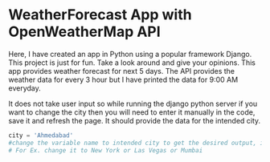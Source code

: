 # WeatherForecast App with OpenWeatherMap API

Here, I have created an app in Python using a popular framework Django. This project is just for fun. 
Take a look around and give your opinions. This app provides weather forecast for next 5 days. The API provides the weather data for every 3 hour but I have printed the data for 9:00 AM everyday. 

It does not take user input so while running the django python server if you want to change the city then you will need to enter it manually in the code, save it and refresh the page. It should provide the data for the intended city. 
```python
city = 'Ahmedabad'
#change the variable name to intended city to get the desired output, in views.py
# For Ex. change it to New York or Las Vegas or Mumbai
```
